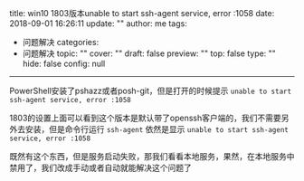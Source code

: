 title: win10 1803版本unable to start ssh-agent service, error :1058
date: 2018-09-01 16:26:11
update: ""
author: me
tags: 
- 问题解决
categories: 
- 问题解决
topic: ""
cover: ""
draft: false
preview: ""
top: false
type: ""
hide: false
config: null


---



PowerShell安装了pshazz或者posh-git，但是打开的时候提示 `unable to start ssh-agent service, error :1058`  

<!--more-->

1803的设置上面可以看到这个版本是默认带了openssh客户端的，我们不需要另外去安装，但是命令行运行 `ssh-agent` 依然是显示 `unable to start ssh-agent service, error :1058`  

既然有这个东西，但是服务启动失败，那我们看看本地服务，果然，在本地服务中禁用了，我们改成手动或者自动就能解决这个问题了